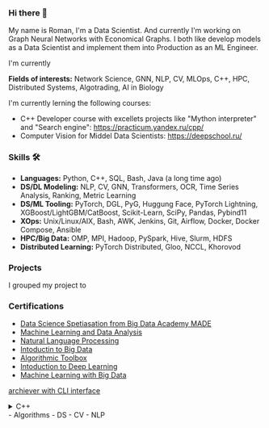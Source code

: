 ### Hi there 👋

My name is Roman, I'm a Data Scientist. And currently I'm working on Graph Neural Networks with Economical Graphs.
I both like develop models as a Data Scientist and implement them into Production as an ML Engineer.

I'm currently 

**Fields of interests:** Network Science, GNN, NLP, CV, MLOps, C++, HPC, Distributed Systems, Algotrading, AI in Biology

I'm currently lerning the following courses:
 - C++ Developer course with excellets projects like "Mython interpreter" and  "Search engine": https://practicum.yandex.ru/cpp/
 - Computer Vision for Middel Data Scientists: https://deepschool.ru/

### Skills 🛠️

 - **Languages:** Python, C++, SQL, Bash, Java (a long time ago)
 - **DS/DL Modeling:** NLP, CV, GNN, Transformers, OCR, Time Series Analysis, Ranking, Metric Learning
 - **DS/ML Tooling:** PyTorch, DGL, PyG, Huggung Face, PyTorch Lightning, XGBoost/LightGBM/CatBoost, Scikit-Learn, SciPy, Pandas, Pybind11
 - **XOps:** Unix/Linux/AIX, Bash, AWK, Jenkins, Git, Airflow, Docker, Docker Compose, Ansible
 - **HPC/Big Data:** OMP, MPI, Hadoop, PySpark, Hive, Slurm, HDFS
 - **Distributed Learning:** PyTorch Distributed, Gloo, NCCL, Khorovod
 
 ### Projects
 
 I grouped my project to 
 
 ### Certifications
  - [Data Science Spetiasation from Big Data Academy MADE]( https://data.vk.company/curriculum/certificates/download/5040/f1f7b2b5-eae5-4d82-958f-299ca010db04/)
  - [Machine Learning and Data Analysis](https://coursera.org/share/a880e1df16018d50836e4f8f3eac8019)
  - [Natural Language Processing](https://coursera.org/share/0175defc109c02ee68d79be44c66698a)
  - [Intoductin to Big Data](https://coursera.org/share/1e61096220924b74183fa98da4056319)
  - [Algorithmic Toolbox](https://coursera.org/share/e053d35cf823fec3703bcb3ee3dc1c85)
  - [Intoduction to Deep Learning](https://coursera.org/share/a0ad9f67b013a8f1f9b5cbc4d3221e31)
  - [Machine Learning with Big Data](https://coursera.org/share/b17d7fec11f2d1375b1ff0f037a80657)
 
 [archiever with CLI interface](https://github.com/roman-4erkasov/algoritms-cpp/tree/master/prj01_huffman_file_compressing)
 <details>
  <summary>C++</summary>
  <link title="archiever with CLI interface" href="https://github.com/roman-4erkasov/algoritms-cpp/tree/master/prj01_huffman_file_compressing">
 
  2. Bar
     * Baz
     * Qux

  ### Some Code
  ```js
  function logSomething(something) {
    console.log('Something', something);
  }
  ```
</details>
 - Algorithms
 - DS
 - CV
 - NLP


<!--
**roman-4erkasov/roman-4erkasov** is a ✨ _special_ ✨ repository because its `README.md` (this file) appears on your GitHub profile.

Here are some ideas to get you started:

- 🔭 I’m currently working on ...
- 🌱 I’m currently learning ...
- 👯 I’m looking to collaborate on ...
- 🤔 I’m looking for help with ...
- 💬 Ask me about ...
- 📫 How to reach me: ...
- 😄 Pronouns: ...
- ⚡ Fun fact: ...
-->
